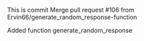 This is commit Merge pull request #106 from Ervin66/generate_random_response-function

Added function generate_random_response
